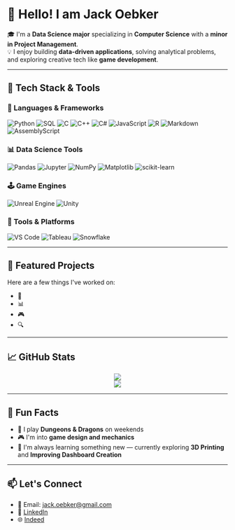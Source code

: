 # 👋 Hello! I am Jack Oebker

🎓 I'm a **Data Science major** specializing in **Computer Science** with a **minor in Project Management**.  
💡 I enjoy building **data-driven applications**, solving analytical problems, and exploring creative tech like **game development**.

---

## 🧰 Tech Stack & Tools
### 🧠 Languages & Frameworks
![Python](https://img.shields.io/badge/Python-3776AB?style=for-the-badge&logo=python&logoColor=white)
![SQL](https://img.shields.io/badge/SQL-003B57?style=for-the-badge&logo=mysql&logoColor=white)
![C](https://img.shields.io/badge/C-00599C?style=for-the-badge&logo=c&logoColor=white)
![C++](https://img.shields.io/badge/C++-00599C?style=for-the-badge&logo=c%2B%2B&logoColor=white)
![C#](https://img.shields.io/badge/C%23-239120?style=for-the-badge&logo=csharp&logoColor=white)
![JavaScript](https://img.shields.io/badge/JavaScript-F7DF1E?style=for-the-badge&logo=javascript&logoColor=black)
![R](https://img.shields.io/badge/R-276DC3?style=for-the-badge&logo=r&logoColor=white)
![Markdown](https://img.shields.io/badge/Markdown-000000?style=for-the-badge&logo=markdown&logoColor=white)
![AssemblyScript](https://img.shields.io/badge/AssemblyScript-007AAC?style=for-the-badge&logo=assemblyscript&logoColor=white)

### 📊 Data Science Tools
![Pandas](https://img.shields.io/badge/Pandas-150458?style=for-the-badge&logo=pandas&logoColor=white)
![Jupyter](https://img.shields.io/badge/Jupyter-F37626?style=for-the-badge&logo=jupyter&logoColor=white)
![NumPy](https://img.shields.io/badge/NumPy-013243?style=for-the-badge&logo=numpy&logoColor=white)
![Matplotlib](https://img.shields.io/badge/Matplotlib-11557c?style=for-the-badge&logo=matplotlib&logoColor=white)
![scikit-learn](https://img.shields.io/badge/scikit--learn-F7931E?style=for-the-badge&logo=scikitlearn&logoColor=white)

### 🕹️ Game Engines
![Unreal Engine](https://img.shields.io/badge/Unreal%20Engine-313131?style=for-the-badge&logo=unrealengine&logoColor=white)
![Unity](https://img.shields.io/badge/Unity-000000?style=for-the-badge&logo=unity&logoColor=white)

### 🧰 Tools & Platforms
![VS Code](https://img.shields.io/badge/VS%20Code-007ACC?style=for-the-badge&logo=visual-studio-code&logoColor=white)
![Tableau](https://img.shields.io/badge/Tableau-0176D3?style=for-the-badge&logo=tableau&logoColor=white)
![Snowflake](https://img.shields.io/badge/Snowflake-29B5E8?style=for-the-badge&logo=snowflake&logoColor=white)

---

## 📂 Featured Projects

Here are a few things I've worked on:
- 🧠 
- 📊 
- 🎮 
- 🔍

---

## 📈 GitHub Stats

<p align="center">
  <img src="https://github-readme-stats.vercel.app/api?username=joebker1&show_icons=true&theme=default&count_private=true" />
  <br />
  <img src="https://github-readme-streak-stats.herokuapp.com/?user=joebker1&theme=default" />
</p>

---

## 🧠 Fun Facts

- 🧙 I play **Dungeons & Dragons** on weekends
- 🎮 I'm into **game design and mechanics**
- 🌱 I'm always learning something new — currently exploring **3D Printing** and **Improving Dashboard Creation**

---

## 📫 Let's Connect

- 📧 Email: jack.oebker@gmail.com
- 💼 [LinkedIn](https://www.linkedin.com/in/jackoebker/)
- 🌐 [Indeed](https://profile.indeed.com/?hl=en_US&co=US&from=gnav-jobseeker-profile--profile-one-frontend)





<!--
**joebker1/joebker1** is a ✨ _special_ ✨ repository because its `README.md` (this file) appears on your GitHub profile.

Here are some ideas to get you started:

- 🔭 I’m currently working on ...
- 🌱 I’m currently learning ...
- 👯 I’m looking to collaborate on ...
- 🤔 I’m looking for help with ...
- 💬 Ask me about ...
- 📫 How to reach me: ...
- 😄 Pronouns: ...
- ⚡ Fun fact: ...
-->
